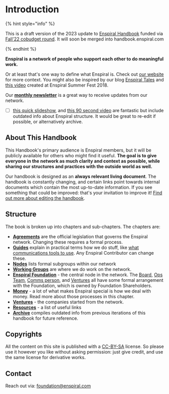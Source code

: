 # Introduction

{% hint style="info" %}

This is a draft version of the 2023 update to [Enspiral Handbook](https://handbook.enspiral.com) funded via [Fall'22 cobudget round](https://cobudget.com/enspiral/funding-round-2022/cl8sptz8h015509l2i8evb6vw). It will soon be merged into handbook.enspiral.com

{% endhint %}

**Enspiral is a network of people who support each other to do meaningful work.**

Or at least that's one way to define what Enspiral is. Check out [our website](https://enspiral.com) for more context. You might also be inspired by our blog [Enspiral Tales](https://medium.com/enspiral-tales) and [this video](https://www.youtube.com/watch?v=lScGElP49Jc) created at Enspiral Summer Fest 2018.

Our [**monthly newsletter**](https://mailchi.mp/4be697ce0c7b/enspiral-newsletter) is a great way to receive updates from our network.

- [ ] [this quick slideshow](http://whatis.enspiral.com), and [this 90 second video](https://vimeo.com/125088390) are fantastic but include outdated info about Enspiral structure. It would be great to re-edit if possible, or alternatively archive.

## About This Handbook

This Handbook's primary audience is Enspiral members, but it will be publicly available for others who might find it useful. **The goal is to give everyone in the network as much clarity and context as possible, while sharing our structures and practices with the outside world as well.**

Our handbook is designed as an **always relevant living document**. The handbook is constantly changing, and certain links point towards internal documents which contain the most up-to-date information. If you see something that could be improved: that's your invitation to improve it! [Find out more about editing the handbook](guides/contributing.md).

## Structure

The book is broken up into chapters and sub-chapters. The chapters are:

* [**Agreements**](agreements/) are the official legislation that governs the Enspiral network. Changing these requires a formal process.
* [**Guides**](guides/) explain in practical terms how we do stuff, like [what communications tools to use](guides/comms_guidelines.md). Any Enspiral Contributor can change these.
* [**Nodes**](nodes/) lists formal subgroups within our network
* [**Working Groups**](working-groups/) are where we do work on the network.
* [**Enspiral Foundation**](foundation/) - the central node in the network. The [Board](foundation/board.md), [Ops Team](foundation/ops-scope.md), [Comms person](foundation/comms-role.md), and [Ventures](ventures/) all have some formal arrangement with the Foundation, which is owned by Foundation Shareholders.
* [**Money**](money/) - a lot of what makes Enspiral special is how we deal with money. Read more about those processes in this chapter.
* [**Ventures**](ventures.md) - the companies started from the network.
* [**Resources**](/resources.md) - a list of useful links
* [**Archive**](archive/) compiles outdated info from previous iterations of this handbook for future reference.

## Copyrights

All the content on this site is published with a [CC-BY-SA](https://creativecommons.org/licenses/by-sa/4.0/) license. So please use it however you like without asking permission: just give credit, and use the same license for derivative works.

## Contact

Reach out via: foundation@enspiral.com